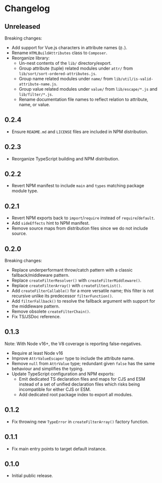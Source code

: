 # Changelog

## Unreleased

Breaking changes:

* Add support for Vue.js characters in attribute names (`@.`).
* Rename `HTMLBuildAttributes` class to `Composer`.
* Reorganize library:
  * Un-nest contents of the `lib/` directory/export.
  * Group attribute (tuple) related modules under `attr/` from `lib/sort/sort-ordered-attributes.js`.
  * Group name related modules under `name/` from `lib/util/is-valid-attribute-name.js`.
  * Group value related modules under `value/` from `lib/escape/*.js` and `lib/filter/*.js`.
  * Rename documentation file names to reflect relation to attribute, name, or value.

## 0.2.4

* Ensure `README.md` and `LICENSE` files are included in NPM distribution.

## 0.2.3

* Reorganize TypeScript building and NPM distribution.

## 0.2.2

* Revert NPM manifest to include `main` and `types` matching package module type.

## 0.2.1

* Revert NPM exports back to `import`/`require` instead of `require`/`default`.
* Add `sideEffects` hint to NPM manifest.
* Remove source maps from distribution files since we do not include source.

## 0.2.0

Breaking changes:

* Replace underperformant throw/catch pattern with a classic fallback/middleware pattern.
* Replace `createFilterResolver()` with `createFilterMiddleware()`.
* Replace `createFilterArray()` with `createFilterList()`.
* Add `createFilterCallable()` for a more versatile name; this filter is not recursive unlike its predecessor `filterFunction()`.
* Add `filterFallback()` to resolve the fallback argument with support for the middleware pattern.
* Remove obsolete `createFilterChain()`.
* Fix TS/JSDoc reference.

## 0.1.3

Note: With Node v16+, the V8 coverage is reporting false-negatives.

* Require at least Node v16
* Improve `AttrValueEscaper` type to include the attribute name.
* Remove `null` from `AttrValue` type; redundant given `false` has the same
  behaviour and simplifies the typing.
* Update TypeScript configuration and NPM exports:
  * Emit dedicated TS declaration files and maps for CJS and ESM instead
    of a set of unified declaration files which risks being incompatible
    for either CJS or ESM.
  * Add dedicated root package index to export all modules.

## 0.1.2

* Fix throwing new `TypeError` in `createFilterArray()` factory function.

## 0.1.1

* Fix main entry points to target default instance.

## 0.1.0

* Initial public release.
